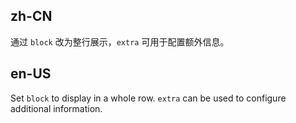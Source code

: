 ## zh-CN

通过 `block` 改为整行展示，`extra` 可用于配置额外信息。

## en-US

Set `block` to display in a whole row. `extra` can be used to configure additional information.
